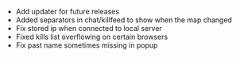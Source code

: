 * Add updater for future releases
* Added separators in chat/killfeed to show when the map changed
* Fix stored ip when connected to local server
* Fixed kills list overflowing on certain browsers
* Fix past name sometimes missing in popup